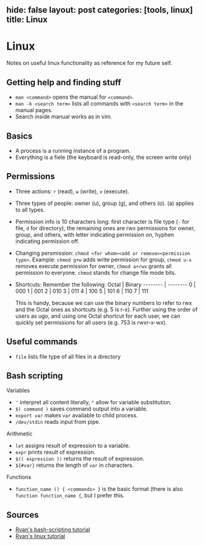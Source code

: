 hide: false
layout: post
categories: [tools, linux]
title: Linux
---

# Linux

Notes on useful linux functionality as reference for my future self.

## Getting help and finding stuff

- `man <command>` opens the manual for `<command>`.
- `man -k <search term>` lists all commands with `<search term>` in the manual
    pages.
- Search inside manual works as in vim.


## Basics

- A process is a running instance of a program.
- Everything is a fiele (the keyboard is read-only, the screen write only) 

## Permissions

- Three actions: `r` (read), `w` (write), `x` (execute).
- Three types of people: owner (u), group (g), and others (o). (a) applies to
    all types.
- Permission info is 10 characters long: first character is file type (`-` for
    file, `d` for directory), the remaining ones are rwx permissions for owner,
    group, and others, with letter indicating permission on, hyphen
    indicating permission off. 
- Changing persmission: `chmod <for whom><add or remove><permission type>`. Example:
    `chmod g+w` adds write permission for group, `chmod u-x` removes execute permission for
    owner, `chmod a+rwx` grants all permission to everyone. `chmod` stands for
    change file mode bits.
- Shortcuts: Remember the following:
     Octal    | Binary 
     -------- | -------- 
            0 |      000 
            1 |      001 
            2 |      010 
            3 |      011 
            4 |      100 
            5 |      101 
            6 |      110 
            7 |      111 
    
    This is handy, because we can use the binary numbers to refer to rwx and the Octal ones as shortcuts (e.g. 5 is r-x). Further using the order of users as ugo, and using one Octal shortcut for each user, we can quickly set permissions for all users (e.g. 753 is rwxr-x-wx).



## Useful commands

- `file` lists file type of all files in a directory

## Bash scripting

Variables
- `'` interpret all content literally, `"` allow for variable substitution.
- `$( command )` saves command output into a variable.
- `export var` makes `var` available to child process.
- `/dev/stdin` reads input from pipe.

Arithmetic
- `let` assigns result of expression to a variable.
- `expr` prints result of expression.
- `$(( expression ))` returns the result of expression.
- `${#var}` returns the length of `var` in characters.

Functions
- `function_name () {
     <commands>
   }` 
   is the basic format (there is also `function function_name {`, but I prefer this.


## Sources
- [Ryan's bash-scripting tutorial](https://ryanstutorials.net/bash-scripting-tutorial/)
- [Ryan's linux tutorial](https://ryanstutorials.net/bash-scripting-tutorial/)

